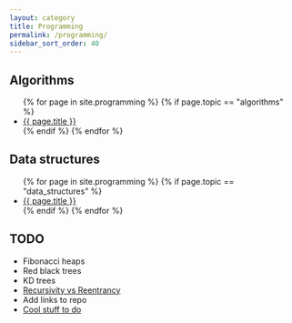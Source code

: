 ```yaml
---
layout: category
title: Programming
permalink: /programming/
sidebar_sort_order: 40
---
```

<h2>Algorithms</h2>
<ul>
  {% for page in site.programming %}
    {% if page.topic == "algorithms" %}
      <li>
        <a href="{{ page.url }}">{{ page.title }}</a>
      </li>
    {% endif %}
  {% endfor %}
</ul>


<h2>Data structures</h2>
<ul>
  {% for page in site.programming %}
    {% if page.topic == "data_structures" %}
      <li>
        <a href="{{ page.url }}">{{ page.title }}</a>
      </li>
    {% endif %}
  {% endfor %}
</ul>


## TODO
* Fibonacci heaps
* Red black trees
* KD trees
* [Recursivity vs Reentrancy](https://fr.wikipedia.org/wiki/R%C3%A9entrance)
* Add links to repo
* [Cool stuff to do](https://github.com/donnemartin/data-science-ipython-notebooks)

